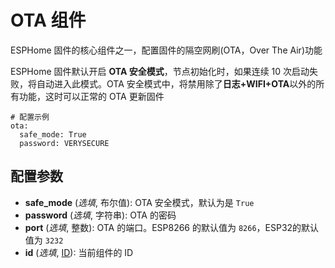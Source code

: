 # OTA 组件

ESPHome 固件的核心组件之一，配置固件的隔空网刷(OTA，Over The Air)功能

ESPHome 固件默认开启 **OTA 安全模式**，节点初始化时，如果连续 10 次启动失败，将自动进入此模式。OTA 安全模式中，将禁用除了**日志+WIFI+OTA**以外的所有功能，这时可以正常的 OTA 更新固件

```
# 配置示例
ota:
  safe_mode: True
  password: VERYSECURE
```

## 配置参数

- **safe_mode** (*选填*, 布尔值): OTA 安全模式，默认为是 `True`
- **password** (*选填*, 字符串): OTA 的密码
- **port** (*选填*, 整数): OTA 的端口。ESP8266 的默认值为 `8266`，ESP32的默认值为 `3232`
- **id** (*选填*, [ID](esphome/guides/configuration-types#id)): 当前组件的 ID

